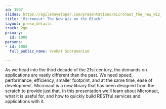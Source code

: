```yaml
---
id: 3507
slides: https://agiledeveloper.com/presentations/micronaut_the_new_wiz_on_the_block.zip
title: 'Micronaut: The New Wiz on the Block'
layout: preso_details
track: 2gm
primary:
  id: 1008
persons:
- id: 1008
  full_public_name: Venkat Subramaniam

---
```

As we head into the third decade of the 21st century, the demands on applications are vastly different than the past. We need speed, performance, efficiency, smaller footprint, and at the same time, ease of development. Micronaut is a new library that has been designed from the scratch to provide just that. In this presentation we'll learn about Micronaut, what it is useful for, and how to quickly build RESTful services and applications with it.

